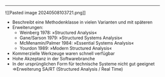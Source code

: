 
---
![[Pasted image 20240508103721.png]]

- Beschreibt eine Methodenklasse in vielen Varianten und mit späteren
- Erweiterungen:
	- Weinberg 1978: »Structured Analysis«
	- Gane/Sarson 1979: »Structured Systems Analysis«
	- McMenamin/Palmer 1984: »Essential Systems Analysis«
	- Yourdon 1989: »Modern Structured Analysis«
- Kommerzielle Werkzeuge waren schnell verfügbar
- Hohe Akzeptanz in der Softwarebranche
- In der ursprünglichen Form für technische Systeme nicht gut geeignet =>Erweiterung SA/RT (Structured Analysis / Real Time)